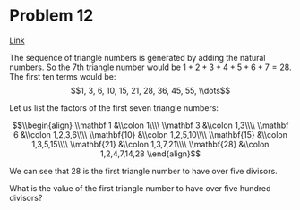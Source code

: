 # Problem 12

[Link](https://projecteuler.net/problem=12)

The sequence of triangle numbers is generated by adding the natural numbers. So the $7$th triangle number would be $1 + 2 + 3 + 4 + 5 + 6 + 7 = 28$. The first ten terms would be: $$1, 3, 6, 10, 15, 21, 28, 36, 45, 55, \\dots$$

Let us list the factors of the first seven triangle numbers:

$$\\begin{align} \\mathbf 1 &\\colon 1\\\\ \\mathbf 3 &\\colon 1,3\\\\ \\mathbf 6 &\\colon 1,2,3,6\\\\ \\mathbf{10} &\\colon 1,2,5,10\\\\ \\mathbf{15} &\\colon 1,3,5,15\\\\ \\mathbf{21} &\\colon 1,3,7,21\\\\ \\mathbf{28} &\\colon 1,2,4,7,14,28 \\end{align}$$

We can see that $28$ is the first triangle number to have over five divisors.

What is the value of the first triangle number to have over five hundred divisors?